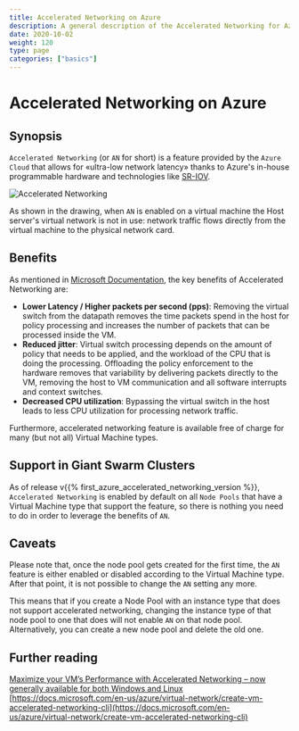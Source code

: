 ```yaml
---
title: Accelerated Networking on Azure
description: A general description of the Accelerated Networking for Azure VMs feature and how it works on Giant Swarm clusters.
date: 2020-10-02
weight: 120
type: page
categories: ["basics"]
---
```


# Accelerated Networking on Azure

## Synopsis

`Accelerated Networking` (or `AN` for short) is a feature provided by the `Azure Cloud` that allows for
«ultra-low network latency» thanks to Azure's in-house programmable hardware and technologies like [SR-IOV](https://docs.microsoft.com/en-us/windows-hardware/drivers/network/overview-of-single-root-i-o-virtualization--sr-iov-).

![Accelerated Networking](/img/accelerated-networking.png)

As shown in the drawing, when `AN` is enabled on a virtual machine the Host server's virtual network is not in use:
network traffic flows directly from the virtual machine to the physical network card.

## Benefits

As mentioned in [Microsoft Documentation](https://docs.microsoft.com/en-us/azure/virtual-network/create-vm-accelerated-networking-cli),
the key benefits of Accelerated Networking are:

- **Lower Latency / Higher packets per second (pps)**: Removing the virtual switch from the datapath removes the time packets spend in the host for policy processing and increases the number of packets that can be processed inside the VM.
- **Reduced jitter**: Virtual switch processing depends on the amount of policy that needs to be applied, and the workload of the CPU that is doing the processing. Offloading the policy enforcement to the hardware removes that variability by delivering packets directly to the VM, removing the host to VM communication and all software interrupts and context switches.
- **Decreased CPU utilization**: Bypassing the virtual switch in the host leads to less CPU utilization for processing network traffic.

Furthermore, accelerated networking feature is available free of charge for many (but not all) Virtual Machine types.

## Support in Giant Swarm Clusters

As of release v{{% first_azure_accelerated_networking_version %}}, `Accelerated Networking` is enabled by default
on all `Node Pools` that have a Virtual Machine type that support the feature, so there is nothing you need to do
in order to leverage the benefits of `AN`.

## Caveats

Please note that, once the node pool gets created for the first time, the `AN` feature is either enabled or disabled
according to the Virtual Machine type.
After that point, it is not possible to change the `AN` setting any more.

This means that if you create a Node Pool with an instance type that does not support accelerated networking,
changing the instance type of that node pool to one that does will not enable `AN` on that node pool.
Alternatively, you can create a new node pool and delete the old one.

## Further reading

[Maximize your VM’s Performance with Accelerated Networking – now generally available for both Windows and Linux](https://azure.microsoft.com/en-us/blog/maximize-your-vm-s-performance-with-accelerated-networking-now-generally-available-for-both-windows-and-linux/)
[https://docs.microsoft.com/en-us/azure/virtual-network/create-vm-accelerated-networking-cli](https://docs.microsoft.com/en-us/azure/virtual-network/create-vm-accelerated-networking-cli)
